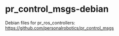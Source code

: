 # pr_control_msgs-debian
Debian files for pr_ros_controllers: https://github.com/personalrobotics/pr_control_msgs
